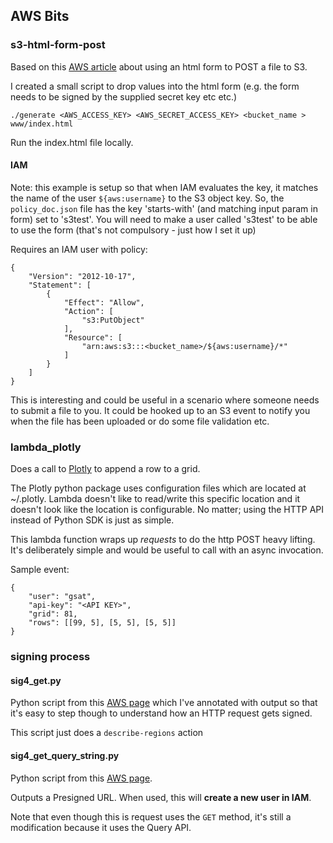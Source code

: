 ## AWS Bits

### s3-html-form-post

Based on this [AWS article](https://aws.amazon.com/articles/1434) about using an html form to POST a file to S3.

I created a small script to drop values into the html form (e.g. the form needs to be signed by the supplied secret key etc etc.)

```
./generate <AWS_ACCESS_KEY> <AWS_SECRET_ACCESS_KEY> <bucket_name > www/index.html
```

Run the index.html file locally.

#### IAM

Note: this example is setup so that when IAM evaluates the key, it matches the name of the user `${aws:username}` to the S3 object key. So, the `policy_doc.json` file has the key 'starts-with' (and matching input param in form) set to 's3test'. You will need to make a user called 's3test' to be able to use the form (that's not compulsory - just how I set it up)

Requires an IAM user with policy:

```
{
    "Version": "2012-10-17",
    "Statement": [
        {
            "Effect": "Allow",
            "Action": [
                "s3:PutObject"
            ],
            "Resource": [
                "arn:aws:s3:::<bucket_name>/${aws:username}/*"
            ]
        }
    ]
}
```

This is interesting and could be useful in a scenario where someone needs to submit a file to you. It could be hooked up to an S3 event to notify you when the file has been uploaded or do some file validation etc.

### lambda_plotly

Does a call to [Plotly](https://plot.ly) to append a row to a grid.

The Plotly python package uses configuration files which are located at ~/.plotly. Lambda doesn't like to read/write this specific location and it doesn't look like the location is configurable. No matter; using the HTTP API instead of Python SDK is just as simple.

This lambda function wraps up _requests_ to do the http POST heavy lifting. It's deliberately simple and would be useful to call with an async invocation.

Sample event:

```
{
    "user": "gsat",
    "api-key": "<API KEY>",
    "grid": 81,
    "rows": [[99, 5], [5, 5], [5, 5]]
}
```

### signing process

#### sig4_get.py

Python script from this [AWS page](http://docs.aws.amazon.com/general/latest/gr/sigv4-create-canonical-request.html) which I've annotated with output so that it's easy to step though to understand how an HTTP request gets signed.

This script just does a `describe-regions` action

#### sig4_get_query_string.py

Python script from this [AWS page](http://docs.aws.amazon.com/general/latest/gr/sigv4-create-canonical-request.html).

Outputs a Presigned URL. When used, this will **create a new user in IAM**.

Note that even though this is request uses the `GET` method, it's still a modification because it uses the Query API.
